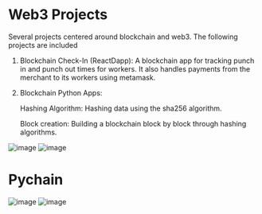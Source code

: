 # Web3 Projects 
Several projects centered around blockchain and web3. The following projects are included 


1. Blockchain Check-In (ReactDapp): A blockchain app for tracking punch in and punch out times for workers. It also handles payments from the merchant to its workers using metamask. 
2. Blockchain Python Apps: 
     
     Hashing Algorithm: Hashing data using the sha256 algorithm. 
     
     Block creation: Building a blockchain block by block through hashing algorithms. 
      
![image](https://user-images.githubusercontent.com/58677524/174719154-c30c6b49-41b6-4be8-86a2-541c25993f6f.png)
![image](https://user-images.githubusercontent.com/58677524/174719718-a75e8064-4b57-49dd-bdac-f6b0a0b711ad.png)



# Pychain 
![image](https://user-images.githubusercontent.com/58677524/175830117-7dcd5352-03df-4ab5-9f55-a4e423169e47.png)
![image](https://user-images.githubusercontent.com/58677524/175830192-c481bedb-62f9-45fb-887f-81cf2b0c491b.png)

